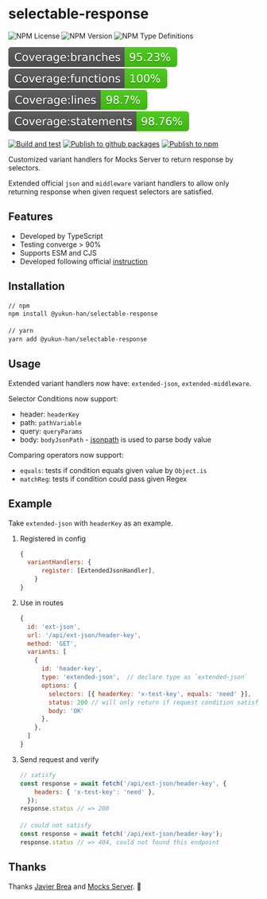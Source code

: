 # selectable-response

![NPM License](https://img.shields.io/npm/l/%40yukun-han%2Fselectable-response)
![NPM Version](https://img.shields.io/npm/v/%40yukun-han%2Fselectable-response)
![NPM Type Definitions](https://img.shields.io/npm/types/%40yukun-han%2Fselectable-response)

![Branches](./tests/badges/badge-branches.svg)
![Functions](./tests/badges/badge-functions.svg)
![Lines](./tests/badges/badge-lines.svg)
![Statements](./tests/badges/badge-statements.svg)

[![Build and test](https://github.com/yukun-han/selectable-response/actions/workflows/build-and-test.yaml/badge.svg)](https://github.com/yukun-han/selectable-response/actions/workflows/build-and-test.yaml)
[![Publish to github packages](https://github.com/yukun-han/selectable-response/actions/workflows/publish-github-packages.yaml/badge.svg)](https://github.com/yukun-han/selectable-response/actions/workflows/publish-github-packages.yaml)
[![Publish to npm](https://github.com/yukun-han/selectable-response/actions/workflows/publish-npm.yaml/badge.svg)](https://github.com/yukun-han/selectable-response/actions/workflows/publish-npm.yaml)

Customized variant handlers for Mocks Server to return response by selectors.

Extended official `json` and `middleware` variant handlers to allow only returning response when given request selectors are satisfied.

## Features

- Developed by TypeScript
- Testing converge > 90%
- Supports ESM and CJS
- Developed following official [instruction](https://www.mocks-server.org/docs/variant-handlers/development/)

## Installation

```sh
// npm
npm install @yukun-han/selectable-response

// yarn
yarn add @yukun-han/selectable-response
```

## Usage

Extended variant handlers now have: `extended-json`, `extended-middleware`.

Selector Conditions now support:

- header: `headerKey`
- path: `pathVariable`
- query: `queryParams`
- body: `bodyJsonPath` - [jsonpath](https://github.com/dchester/jsonpath#readme) is used to parse body value

Comparing operators now support:

- `equals`: tests if condition equals given value by `Object.is`
- `matchReg`: tests if condition could pass given Regex

## Example

Take `extended-json` with `headerKey` as an example.

1. Registered in config

    ```js
    {
      variantHandlers: {
          register: [ExtendedJsonHandler],
        }
    }
    ```

2. Use in routes

    ```js
    {
      id: 'ext-json',
      url: '/api/ext-json/header-key',
      method: 'GET',
      variants: [
        {
          id: 'header-key',
          type: 'extended-json',  // declare type as `extended-json`
          options: {
            selectors: [{ headerKey: 'x-test-key', equals: 'need' }],  // declare header selector condition
            status: 200 // will only return if request condition satisfied
            body: 'OK'
          },
        },
      ]
    }
    ```

3. Send request and verify

    ```js
    // satisfy
    const response = await fetch('/api/ext-json/header-key', {
        headers: { 'x-test-key': 'need' },
      });
    response.status // => 200

    // could not satisfy
    const response = await fetch('/api/ext-json/header-key');
    response.status // => 404, could not found this endpoint
    ```

## Thanks

Thanks [Javier Brea](https://github.com/javierbrea) and [Mocks Server](https://www.mocks-server.org/). 🍻
